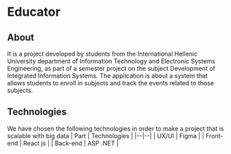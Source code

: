 # Educator

## About
It is a project developed by students from the International Hellenic University department of Information Technology and Electronic Systems Engineering, as part of a semester project on the subject Development of Integrated Information Systems. The application is about a system that allows students to enroll in subjects and track the events related to those subjects.

## Technologies
We have chosen the following technologies in order to make a project that is scalable with big data
| Part | Technologies |
|--|--|
| UX/UI | Figma |
| Front-end | React js |
| Back-end | ASP .NET |
